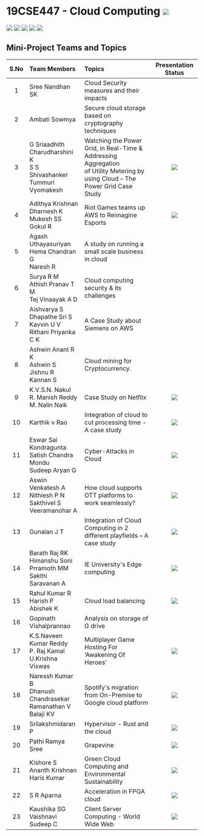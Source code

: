 # 19CSE447 - Cloud Computing ![](https://img.shields.io/badge/-Live-brightgreen)
![](https://img.shields.io/badge/Batch-19EEE-lightgreen) ![](https://img.shields.io/badge/Batch-19ELC-lightgreen) ![](https://img.shields.io/badge/UG-blue) ![](https://img.shields.io/badge/Subject-Cloud-blue) ![](https://img.shields.io/badge/Subject-Elective-purple)

## Mini-Project Teams and Topics

| S.No | Team Members	| Topics | Presentation Status |
|:----:|:-------------|:-------|:-----------:| 
|   1  | 	Sree Nandhan SK | Cloud Security measures and their impacts | 
|   2	 |  Ambati Sowmya   |	Secure cloud storage based on cryptography techniques |
|   3	 |  G Sriaadhith <br/> Charudharshini K  <br/> S S Shivashanker <br/> Tummuri Vyomakesh <br/> | Watching the Power Grid, in Real-Time & Addressing Aggregation <br/> of Utility Metering by using Cloud – The Power Grid Case Study | ![](https://img.shields.io/badge/-Completed-brightgreen) |
|   4	 |  Adithya Krishnan <br/> Dharnesh K <br/> Mukesh SS <br/> Gokul R | Riot Games teams up AWS to Reimagine Esports  | ![](https://img.shields.io/badge/-Completed-brightgreen) |
|   5	 |  Agash Uthayasuriyan <br/> Hema Chandran G <br/> Naresh R | A study on running a small scale business in cloud  |
|   6  |	Surya R M <br/> Athish Pranav T M <br/> Tej Vinaayak A D | Cloud computing security & its challenges  |
|   7	 |  Aishvarya S <br/> Dhapathe Sri S <br/> Kavvin U V <br/> Rithani Priyanka C K | 	A Case Study about Siemens on AWS  |
|   8  |	Ashwin Anant R K <br/> Ashwin S <br/> Jishnu R <br/> Kannan S | Cloud mining for Cryptocurrency.  |
|   9	 |  K.V.S.N. Nakul <br/> R. Manish Reddy <br/> M. Nalin Naik  | 	Case Study on Netflix |  ![](https://img.shields.io/badge/-Completed-brightgreen) |
|   10 |	Karthik v Rao | Integration of cloud to cut processing time - A case study  | ![](https://img.shields.io/badge/-Completed-brightgreen) | 
|   11 |	Eswar Sai Kondragunta <br/> Satish Chandra Mondu <br/> Sudeep Aryan G  | Cyber-Attacks in Cloud  | ![](https://img.shields.io/badge/-Completed-brightgreen) |
|   12 |	Aswin Venkatesh A <br/> Nithiesh P N <br/> Sakthivel S <br/> Veeramanohar A | How cloud supports OTT platforms to work seamlessly?  | ![](https://img.shields.io/badge/-Completed-brightgreen) |
|   13 |	Gunalan J T | Integration of Cloud Computing in 2 different playfields – A case study  | ![](https://img.shields.io/badge/-Completed-brightgreen) |
|   14 |	Barath Raj RK <br/> Himanshu Soni <br/> Prramoth MM <br/> Sakthi Saravanan A | IE University's Edge computing  | ![](https://img.shields.io/badge/-Completed-brightgreen) |
|   15 |	Rahul Kumar R <br/> Harish P <br/> Abishek K | Cloud load balancing  | ![](https://img.shields.io/badge/-Completed-brightgreen) |
|   16 |	Gopinath <br/> Vishalprannao | Analysis on storage of G drive  |
|   17 |	K.S.Naveen Kumar Reddy <br/> P. Raj Kamal <br/> U.Krishna Viswas | Multiplayer Game Hosting For ‘Awakening Of Heroes’  |  ![](https://img.shields.io/badge/-Completed-brightgreen) |
|   18 |	Naressh Kumar B <br/> Dhanush Chandrasekar <br/> Ramanathan V <br/> Balaji KV | Spotify's migration from On-Premise to Google cloud platform  | ![](https://img.shields.io/badge/-Completed-brightgreen) |
|   19 |	Srilakshmidaran P | Hypervisor - Rust and the cloud  | ![](https://img.shields.io/badge/-Completed-brightgreen) | 
|   20 |	Pathi Ramya Sree | 	Grapevine  | ![](https://img.shields.io/badge/-Completed-brightgreen) |
|   21 |	Kishore S <br/> Ananth Krishnan <br/> Haris Kumar	| Green Cloud Computing and Environmental Sustainability  | ![](https://img.shields.io/badge/-Completed-brightgreen) |
|   22 |	S R Aparna | Acceleration in FPGA cloud | ![](https://img.shields.io/badge/-Completed-brightgreen) |
|   23 |  Kaushika SG <br/> Vaishnavi Sudeep C  | Client Server Computing - World Wide Web | ![](https://img.shields.io/badge/-Completed-brightgreen) |
